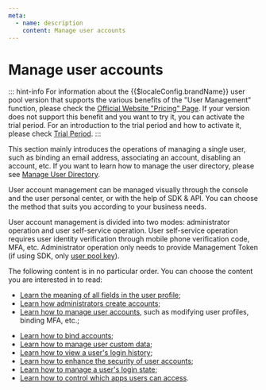 ```yaml
---
meta:
  - name: description
    content: Manage user accounts
---
```


# Manage user accounts

<LastUpdated/>

::: hint-info
For information about the {{$localeConfig.brandName}} user pool version that supports the various benefits of the "User Management" function, please check the [Official Website "Pricing" Page](https://www.genauth.ai/pricing). If your version does not support this benefit and you want to try it, you can activate the trial period. For an introduction to the trial period and how to activate it, please check [Trial Period](/guides/basics/trial/README.md).
:::

This section mainly introduces the operations of managing a single user, such as binding an email address, associating an account, disabling an account, etc. If you want to learn how to manage the user directory, please see [Manage User Directory](../users/README.md).

User account management can be managed visually through the console and the user personal center, or with the help of SDK & API. You can choose the method that suits you according to your business needs.

User account management is divided into two modes: administrator operation and user self-service operation. User self-service operation requires user identity verification through mobile phone verification code, MFA, etc. Administrator operation only needs to provide Management Token (if using SDK, only [user pool key](/guides/faqs/get-userpool-id-and-secret.md)).

The following content is in no particular order. You can choose the content you are interested in to read:

- [Learn the meaning of all fields in the user profile](./user-profile.md);
- [Learn how administrators create accounts](./create-user/);
- [Learn how to manage user accounts](./manage-profile.md), such as modifying user profiles, binding MFA, etc.;
<!-- - [Learn how to add roles to users and assign permissions](./role-and-permission.md); -->
- [Learn how to bind accounts](./bind-social-account.md);
- [Learn how to manage user custom data](/guides/users/user-defined-field/);
- [Learn how to view a user's login history](./login-history.md);
- [Learn how to enhance the security of user accounts](./security.md);
- [Learn how to manage a user's login state](./login-state.md);
- [Learn how to control which apps users can access](./application-access.md).
